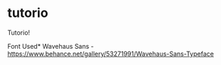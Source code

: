 # tutorio
Tutorio!

Font Used*
Wavehaus Sans -https://www.behance.net/gallery/53271991/Wavehaus-Sans-Typeface